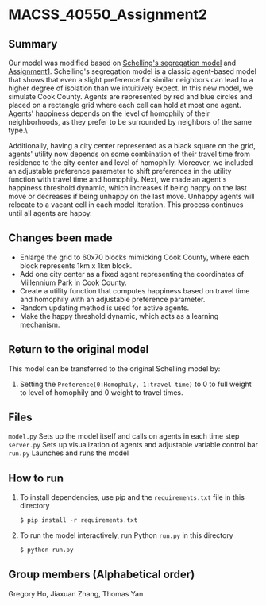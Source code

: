 # MACSS_40550_Assignment2

## Summary
Our model was modified based on [Schelling's segregation model](https://github.com/jmclip/MACSS-40550-ABM/tree/main/2_Schelling/mesa_schelling) and [Assignment1](https://github.com/naivetoad/MACSS_40550_Assignment1). Schelling's segregation model is a classic agent-based model that shows that even a slight preference for similar neighbors can lead to a higher degree of isolation than we intuitively expect. In this new model, we simulate Cook County. Agents are represented by red and blue circles and placed on a rectangle grid where each cell can hold at most one agent. Agents' happiness depends on the level of homophily of their neighborhoods, as they prefer to be surrounded by neighbors of the same type.\

Additionally, having a city center represented as a black square on the grid, agents' utility now depends on some combination of their travel time from residence to the city center and level of homophily. Moreover, we included an adjustable preference parameter to shift preferences in the utility function with travel time and homophily. Next, we made an agent's happiness threshold dynamic, which increases if being happy on the last move or decreases if being unhappy on the last move. Unhappy agents will relocate to a vacant cell in each model iteration. This process continues until all agents are happy. 

## Changes been made
+ Enlarge the grid to 60x70 blocks mimicking Cook County, where each block represents 1km x 1km block.
+ Add one city center as a fixed agent representing the coordinates of Millennium Park in Cook County. 
+ Create a utility function that computes happiness based on travel time and homophily with an adjustable preference parameter. 
+ Random updating method is used for active agents.
+ Make the happy threshold dynamic, which acts as a learning mechanism. 

## Return to the original model
This model can be transferred to the original Schelling model by:
1. Setting the `Preference(0:Homophily, 1:travel time)` to 0 to full weight to level of homophily and 0 weight to travel times.


## Files
`model.py` Sets up the model itself and calls on agents in each time step\
`server.py` Sets up visualization of agents and adjustable variable control bar\
`run.py` Launches and runs the model

## How to run
1. To install dependencies, use pip and the `requirements.txt` file in this directory
   ```python
   $ pip install -r requirements.txt
3. To run the model interactively, run Python `run.py` in this directory
   ```python
   $ python run.py

## Group members (Alphabetical order)
Gregory Ho, Jiaxuan Zhang, Thomas Yan

